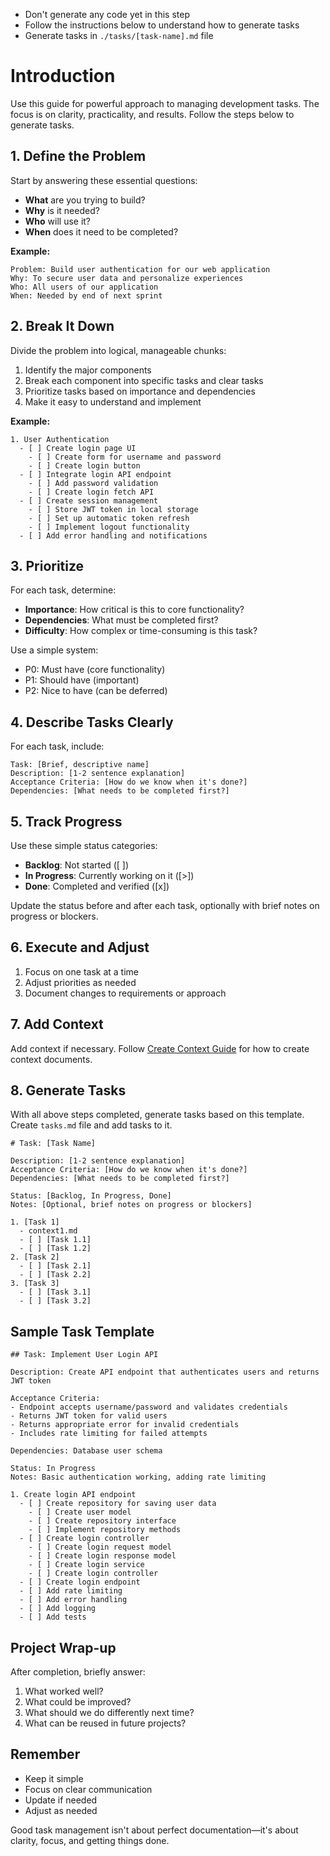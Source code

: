 
- Don't generate any code yet in this step
- Follow the instructions below to understand how to generate tasks
- Generate tasks in `./tasks/[task-name].md` file

# Introduction

Use this guide for powerful approach to managing development tasks. The focus is on clarity, practicality, and results. Follow the steps below to generate tasks.

## 1. Define the Problem

Start by answering these essential questions:

- **What** are you trying to build?
- **Why** is it needed?
- **Who** will use it?
- **When** does it need to be completed?

**Example:**
```
Problem: Build user authentication for our web application
Why: To secure user data and personalize experiences
Who: All users of our application
When: Needed by end of next sprint
```

## 2. Break It Down

Divide the problem into logical, manageable chunks:

1. Identify the major components
2. Break each component into specific tasks and clear tasks
3. Prioritize tasks based on importance and dependencies
4. Make it easy to understand and implement

**Example:**
```
1. User Authentication
  - [ ] Create login page UI
    - [ ] Create form for username and password
    - [ ] Create login button
  - [ ] Integrate login API endpoint
    - [ ] Add password validation
    - [ ] Create login fetch API
  - [ ] Create session management
    - [ ] Store JWT token in local storage
    - [ ] Set up automatic token refresh
    - [ ] Implement logout functionality
  - [ ] Add error handling and notifications
```

## 3. Prioritize

For each task, determine:

- **Importance**: How critical is this to core functionality?
- **Dependencies**: What must be completed first?
- **Difficulty**: How complex or time-consuming is this task?

Use a simple system:
- P0: Must have (core functionality)
- P1: Should have (important)
- P2: Nice to have (can be deferred)

## 4. Describe Tasks Clearly

For each task, include:

```
Task: [Brief, descriptive name]
Description: [1-2 sentence explanation]
Acceptance Criteria: [How do we know when it's done?]
Dependencies: [What needs to be completed first?]
```
## 5. Track Progress

Use these simple status categories:

- **Backlog**: Not started ([ ])
- **In Progress**: Currently working on it ([>])
- **Done**: Completed and verified ([x])

Update the status before and after each task, optionally with brief notes on progress or blockers.

## 6. Execute and Adjust

1. Focus on one task at a time
2. Adjust priorities as needed
3. Document changes to requirements or approach

## 7. Add Context

Add context if necessary. Follow [Create Context Guide](generate-context.mdc) for how to create context documents.

## 8. Generate Tasks

With all above steps completed, generate tasks based on this template. Create `tasks.md` file and add tasks to it.

```
# Task: [Task Name]

Description: [1-2 sentence explanation]
Acceptance Criteria: [How do we know when it's done?]
Dependencies: [What needs to be completed first?]

Status: [Backlog, In Progress, Done]
Notes: [Optional, brief notes on progress or blockers]

1. [Task 1]
  - context1.md
  - [ ] [Task 1.1]
  - [ ] [Task 1.2]
2. [Task 2]
  - [ ] [Task 2.1]
  - [ ] [Task 2.2]
3. [Task 3]
  - [ ] [Task 3.1]
  - [ ] [Task 3.2]
```

## Sample Task Template

```
## Task: Implement User Login API

Description: Create API endpoint that authenticates users and returns JWT token

Acceptance Criteria:
- Endpoint accepts username/password and validates credentials
- Returns JWT token for valid users
- Returns appropriate error for invalid credentials
- Includes rate limiting for failed attempts

Dependencies: Database user schema

Status: In Progress
Notes: Basic authentication working, adding rate limiting

1. Create login API endpoint
  - [ ] Create repository for saving user data
    - [ ] Create user model
    - [ ] Create repository interface
    - [ ] Implement repository methods
  - [ ] Create login controller
    - [ ] Create login request model
    - [ ] Create login response model
    - [ ] Create login service
    - [ ] Create login controller
  - [ ] Create login endpoint
  - [ ] Add rate limiting
  - [ ] Add error handling
  - [ ] Add logging
  - [ ] Add tests
```

## Project Wrap-up

After completion, briefly answer:

1. What worked well?
2. What could be improved?
3. What should we do differently next time?
4. What can be reused in future projects?

## Remember

- Keep it simple
- Focus on clear communication
- Update if needed
- Adjust as needed

Good task management isn't about perfect documentation—it's about clarity, focus, and getting things done.


